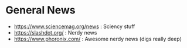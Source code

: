 General News
============

- https://www.sciencemag.org/news : Sciency stuff
- https://slashdot.org/ : Nerdy news
- https://www.phoronix.com/ : Awesome nerdy news (digs really deep)